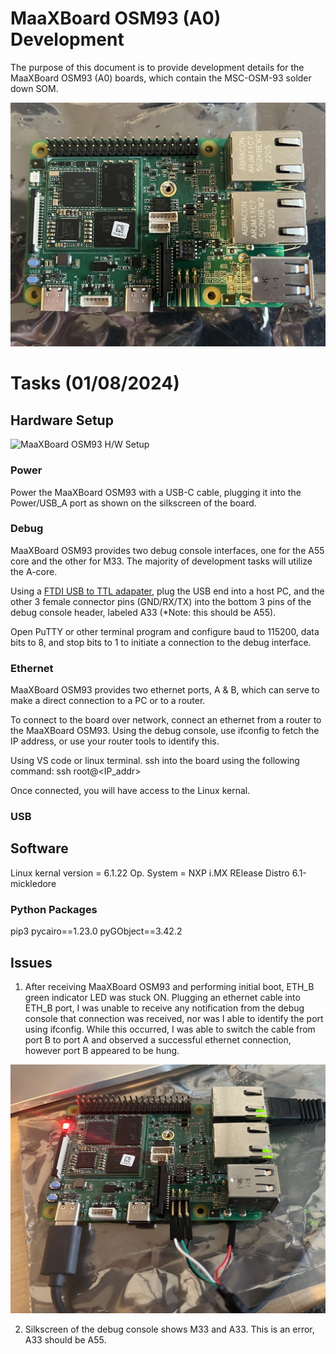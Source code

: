 # MaaXBoard OSM93 (A0) Development

The purpose of this document is to provide development details for the MaaXBoard OSM93 (A0) boards, which contain the MSC-OSM-93 solder down SOM. 

![MaaXBoard OSM93](https://github.com/Avnet/MaaXBoard-OSM93-HUB/blob/main/Development/MaaXBoard_OSM93_A0/Bring-Up/BoardPictures/IMG_4034.jpg?raw=true)


# Tasks (01/08/2024)

## Hardware Setup

![MaaXBoard OSM93 H/W Setup](https://github.com/Avnet/MaaXBoard-OSM93-HUB/blob/main/Development/MaaXBoard_OSM93_A0/Bring-Up/BoardPictures/MaaXBoard-OSM93-Details.png?raw=true)

### Power
Power the MaaXBoard OSM93 with a USB-C cable, plugging it into the Power/USB_A port as shown on the silkscreen of the board. 

### Debug 
MaaXBoard OSM93 provides two debug console interfaces, one for the A55 core and the other for M33. The majority of development tasks will utilize the A-core. 

Using a [FTDI USB to TTL adapater](https://www.amazon.com/Serial-Adapter-Signal-FT232RL-Windows/dp/B08BLHGWHS/ref=asc_df_B08BLHGWHS&mcid=0c4beab03b953bfdbd8736c4d7f31481?tag=bngsmtphsnus-20&linkCode=df0&hvadid=80401905752532&hvnetw=s&hvqmt=e&hvbmt=be&hvdev=c&hvlocint=&hvlocphy=&hvtargid=pla-4584001431837592&psc=1), plug the USB end into a host PC, and the other 3 female connector pins (GND/RX/TX) into the bottom 3 pins of the debug console header, labeled A33 (*Note: this should be A55).

Open PuTTY or other terminal program and configure baud to 115200, data bits to 8, and stop bits to 1 to initiate a connection to the debug interface. 

### Ethernet
MaaXBoard OSM93 provides two ethernet ports, A & B, which can serve to make a direct connection to a PC or to a router.

To connect to the board over network, connect an ethernet from a router to the MaaXBoard OSM93. Using the debug console, use ifconfig to fetch the IP address, or use your router tools to identify this. 

Using VS code or linux terminal. ssh into the board using the following command:
ssh root@<IP_addr>

Once connected, you will have access to the Linux kernal.

### USB


## Software

Linux kernal version = 6.1.22
Op. System = NXP i.MX RElease Distro 6.1-mickledore


### Python Packages 
pip3 
pycairo==1.23.0
pyGObject==3.42.2




## Issues

1. After receiving MaaXBoard OSM93 and performing initial boot, ETH_B green indicator LED was stuck ON. Plugging an ethernet cable into ETH_B port, I was unable to receive any notification from the debug console that connection was received, nor was I able to identify the port using ifconfig. While this occurred, I was able to switch the cable from port B to port A and observed a successful ethernet connection, however port B appeared to be hung. 

![ETH_B Hang](https://github.com/Avnet/MaaXBoard-OSM93-HUB/blob/main/Development/MaaXBoard_OSM93_A0/Bring-Up/BoardPictures/IMG_4033.jpg?raw=true)

2. Silkscreen of the debug console shows M33 and A33. This is an error, A33 should be A55. 






